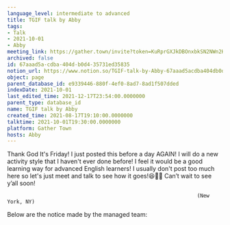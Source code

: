 ```yaml
---
language_level: intermediate to advanced
title: TGIF talk by Abby
tags:
- Talk
- 2021-10-01
- Abby
meeting_link: https://gather.town/invite?token=KuRprGXJkDBOnxbkSN2NWn2HuHjwl9GJ
archived: false
id: 67aaad5a-cdba-404d-b0d4-35731ed35835
notion_url: https://www.notion.so/TGIF-talk-by-Abby-67aaad5acdba404db0d435731ed35835
object: page
parent_database_id: e9339446-880f-4ef0-8ad7-8ad1f507dded
indexDate: 2021-10-01
last_edited_time: 2021-12-17T23:54:00.0000000
parent_type: database_id
name: TGIF talk by Abby
created_time: 2021-08-17T19:10:00.0000000
talktime: 2021-10-01T19:30:00.0000000
platform: Gather Town
hosts: Abby
---
```


Thank God It's Friday! I just posted this before a day AGAIN!
I will do a new activity style that I haven't ever done before! I feel it would be a good learning way for advanced English learners!
I usually don't post too much here so let's just meet and talk to see how it goes!😆👍🏻
Can’t wait to see y’all soon!


                                                                  (New York, NY)
                                                  



Below are the notice made by the managed team:


